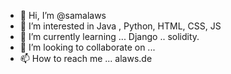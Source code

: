 - 👋 Hi, I’m @samalaws
- 👀 I’m interested in Java , Python, HTML, CSS, JS
- 🌱 I’m currently learning ... Django .. solidity.
- 💞️ I’m looking to collaborate on ... 
- 📫 How to reach me ... alaws.de

<!---
samalaws/samalaws is a ✨ special ✨ repository because its `README.md` (this file) appears on your GitHub profile.
You can click the Preview link to take a look at your changes.
--->
